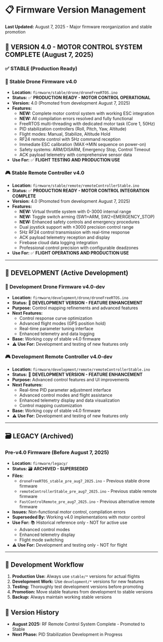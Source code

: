 # 📋 Firmware Version Management

**Last Updated:** August 7, 2025 - Major firmware reorganization and stable promotion

## 🚀 **VERSION 4.0 - MOTOR CONTROL SYSTEM COMPLETE** (August 7, 2025)

### ✅ **STABLE** (Production Ready)

### 🚁 **Stable Drone Firmware v4.0**

- **Location:** `firmware/stable/drone/droneFreeRTOS.ino`
- **Status:** ✅ **PRODUCTION READY - MOTOR CONTROL OPERATIONAL**
- **Version:** 4.0 (Promoted from development August 7, 2025)
- **Features:**
  - **NEW:** Complete motor control system with working ESC integration
  - **NEW:** All compilation errors resolved and fully functional
  - FreeRTOS multi-threading with dedicated motor task (Core 1, 50Hz)
  - PID stabilization controllers (Roll, Pitch, Yaw, Altitude)
  - Flight modes: Manual, Stabilize, Altitude Hold
  - RF24 remote control with 5Hz command reception
  - Immediate ESC calibration (MAX→MIN sequence on power-on)
  - Safety systems: ARM/DISARM, Emergency Stop, Control Timeout
  - ACK payload telemetry with comprehensive sensor data
- **Use For:** ✅ **FLIGHT TESTING AND PRODUCTION USE**

### 🎮 **Stable Remote Controller v4.0**

- **Location:** `firmware/stable/remote/remoteControllerStable.ino`
- **Status:** ✅ **PRODUCTION READY - MOTOR CONTROL INTEGRATION COMPLETE**
- **Version:** 4.0 (Promoted from development August 7, 2025)
- **Features:**
  - **NEW:** Virtual throttle system with 0-3000 internal range
  - **NEW:** Toggle switch arming (SW1=ARM, SW2=EMERGENCY_STOP)
  - **NEW:** Enhanced safety controls and emergency procedures
  - Dual joystick support with ±3000 precision control range
  - 5Hz RF24 control transmission with real-time response
  - ACK payload telemetry reception and display
  - Firebase cloud data logging integration
  - Professional control precision with configurable deadzones
- **Use For:** ✅ **FLIGHT OPERATIONS AND PRODUCTION USE**

---

## 🔬 **DEVELOPMENT** (Active Development)

### 🚁 **Development Drone Firmware v4.0-dev**

- **Location:** `firmware/development/drone/droneFreeRTOS.ino`
- **Status:** 🔬 **DEVELOPMENT VERSION - FEATURE ENHANCEMENT**
- **Purpose:** Control mapping refinements and advanced features
- **Next Features:**
  - Control response curve optimization
  - Advanced flight modes (GPS position hold)
  - Real-time parameter tuning interface
  - Enhanced telemetry and data logging
- **Base:** Working copy of stable v4.0 firmware
- **⚠️ Use For:** Development and testing of new features only

### 🎮 **Development Remote Controller v4.0-dev**

- **Location:** `firmware/development/remote/remoteControllerStable.ino`
- **Status:** 🔬 **DEVELOPMENT VERSION - FEATURE ENHANCEMENT**
- **Purpose:** Advanced control features and UI improvements
- **Next Features:**
  - Real-time PID parameter adjustment interface
  - Advanced control modes and flight assistance
  - Enhanced telemetry display and data visualization
  - Control mapping customization
- **Base:** Working copy of stable v4.0 firmware
- **⚠️ Use For:** Development and testing of new features only

---

## 🗃️ **LEGACY** (Archived)

### Pre-v4.0 Firmware (Before August 7, 2025)

- **Location:** `firmware/legacy/`
- **Status:** 🗃️ **ARCHIVED - SUPERSEDED**
- **Files:**
  - `droneFreeRTOS_stable_pre_aug7_2025.ino` - Previous stable drone firmware
  - `remoteControllerStable_pre_aug7_2025.ino` - Previous stable remote firmware
  - `FastControlRemote_pre_aug7_2025.ino` - Previous alternative remote firmware
- **Issues:** Non-functional motor control, compilation errors
- **Superseded By:** Working v4.0 implementations with motor control
- **Use For:** 📚 Historical reference only - NOT for active use
  - Advanced control modes
  - Enhanced telemetry display
  - Flight mode switching
- **⚠️ Use For:** Development and testing only - NOT for flight

---

## 🔄 **Development Workflow**

1. **Production Use:** Always use `stable/*` versions for actual flights
2. **Development Work:** Use `development/*` versions for new features
3. **Testing:** Thoroughly test development versions before promoting
4. **Promotion:** Move stable features from development to stable versions
5. **Backup:** Always maintain working stable versions

## 📅 **Version History**

- **August 2025:** RF Remote Control System Complete - Promoted to Stable
- **Next Phase:** PID Stabilization Development in Progress
